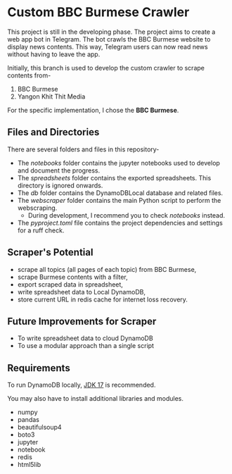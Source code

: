 # Custom BBC Burmese Crawler

This project is still in the developing phase. The project aims to create a web app bot in Telegram. The bot crawls the BBC Burmese website to display news contents. This way, Telegram users can now read news without having to leave the app.

Initially, this branch is used to develop the custom crawler to scrape contents from-
1. BBC Burmese
2. Yangon Khit Thit Media

For the specific implementation, I chose the **BBC Burmese**.

## Files and Directories
There are several folders and files in this repository-
- The _notebooks_ folder contains the jupyter notebooks used to develop and document the progress.
- The _spreadsheets_ folder contains the exported spreadsheets. This directory is ignored onwards.
- The _db_ folder contains the DynamoDBLocal database and related files.
- The _webscraper_ folder contains the main Python script to perform the webscraping.
    - During development, I recommend you to check _notebooks_ instead. 
- The _pyproject.toml_ file contains the project dependencies and settings for a ruff check.

## Scraper's Potential
- scrape all topics (all pages of each topic) from BBC Burmese,
- scrape Burmese contents with a filter,
- export scraped data in spreadsheet,
- write spreadsheet data to Local DynamoDB,
- store current URL in redis cache for internet loss recovery.

## Future Improvements for Scraper
- To write spreadsheet data to cloud DynamoDB
- To use a modular approach than a single script

## Requirements
To run DynamoDB locally, [JDK 17](https://www.oracle.com/java/technologies/downloads/#java17) is recommended.

You may also have to install additional libraries and modules.
- numpy
- pandas
- beautifulsoup4
- boto3
- jupyter
- notebook
- redis
- html5lib
